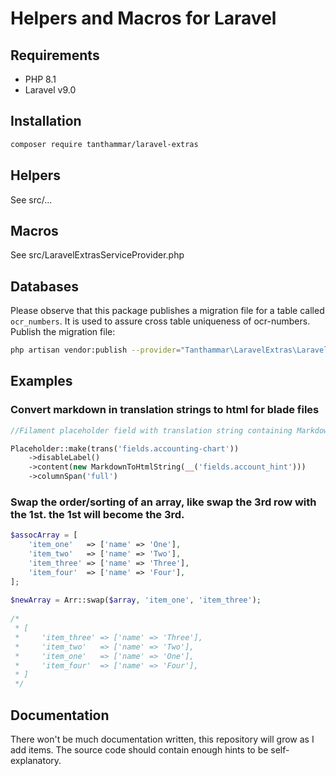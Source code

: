 # Helpers and Macros for Laravel

## Requirements
- PHP 8.1
- Laravel v9.0

## Installation
```bash
composer require tanthammar/laravel-extras
```

## Helpers
See src/...

## Macros
See src/LaravelExtrasServiceProvider.php

## Databases
Please observe that this package publishes a migration file for a table called `ocr_numbers`.
It is used to assure cross table uniqueness of ocr-numbers.
Publish the migration file:

```bash
php artisan vendor:publish --provider="Tanthammar\LaravelExtras\LaravelExtrasServiceProvider" --tag="migrations"
```


## Examples

### Convert markdown in translation strings to html for blade files
```php
//Filament placeholder field with translation string containing Markdown tags

Placeholder::make(trans('fields.accounting-chart'))
    ->disableLabel()
    ->content(new MarkdownToHtmlString(__('fields.account_hint')))
    ->columnSpan('full')
```

### Swap the order/sorting of an array, like swap the 3rd row with the 1st. the 1st will become the 3rd.

```php
$assocArray = [
    'item_one'   => ['name' => 'One'],
    'item_two'   => ['name' => 'Two'],
    'item_three' => ['name' => 'Three'],
    'item_four'  => ['name' => 'Four'],
];
 
$newArray = Arr::swap($array, 'item_one', 'item_three');
 
/*
 * [
 *     'item_three' => ['name' => 'Three'],
 *     'item_two'   => ['name' => 'Two'],
 *     'item_one'   => ['name' => 'One'],
 *     'item_four'  => ['name' => 'Four'],
 * ]
 */
```


## Documentation
There won't be much documentation written, this repository will grow as I add items.
The source code should contain enough hints to be self-explanatory.




